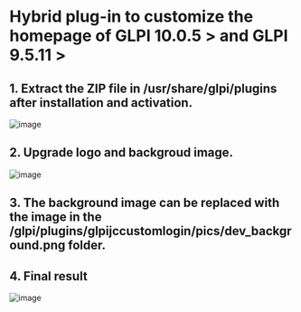 # Hybrid plug-in to customize the homepage of GLPI 10.0.5 > and GLPI 9.5.11 >


## 1. Extract the ZIP file in /usr/share/glpi/plugins after installation and activation.
![image](https://user-images.githubusercontent.com/70910492/218893935-1582a509-0561-4d0c-b753-11eb2f8e329e.png)

## 2. Upgrade logo and backgroud image.
![image](https://user-images.githubusercontent.com/70910492/218894164-7d7b0fff-1643-4a3f-a7b6-a75084e5e0a7.png)

## 3. The background image can be replaced with the image in the /glpi/plugins/glpijccustomlogin/pics/dev_background.png folder.

## 4. Final result

![image](https://user-images.githubusercontent.com/70910492/218898496-dcc47afa-9dd3-4c20-a8ae-85e65933e377.png)

